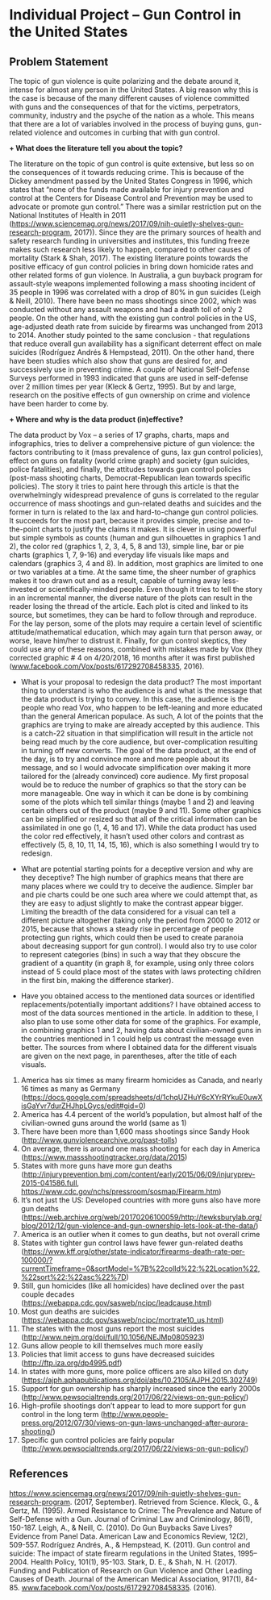 # Individual Project – Gun Control in the United States

## Problem Statement
The topic of gun violence is quite polarizing and the debate around it, intense for almost any person in the United States. A big reason why this is the case is because of the many different causes of violence committed with guns and the consequences of that for the victims, perpetrators, community, industry and the psyche of the nation as a whole. This means that there are a lot of variables involved in the process of buying guns, gun-related violence and outcomes in curbing that with gun control. 

**+	What does the literature tell you about the topic?**

The literature on the topic of gun control is quite extensive, but less so on the consequences of it towards reducing crime. This is because of the Dickey amendment passed by the United States Congress in 1996, which states that “none of the funds made available for injury prevention and control at the Centers for Disease Control and Prevention may be used to advocate or promote gun control.” There was a similar restriction put on the National Institutes of Health in 2011 (https://www.sciencemag.org/news/2017/09/nih-quietly-shelves-gun-research-program, 2017)). Since they are the primary sources of health and safety research funding in universities and institutes, this funding freeze makes such research less likely to happen, compared to other causes of mortality (Stark & Shah, 2017).
The existing literature points towards the positive efficacy of gun control policies in bring down homicide rates and other related forms of gun violence. In Australia, a gun buyback program for assault-style weapons implemented following a mass shooting incident of 35 people in 1996 was correlated with a drop of 80% in gun suicides (Leigh & Neill, 2010). There have been no mass shootings since 2002, which was conducted without any assault weapons and had a death toll of only 2 people. On the other hand, with the existing gun control policies in the US, age-adjusted death rate from suicide by firearms was unchanged from 2013 to 2014. Another study pointed to the same conclusion -  that regulations that reduce overall gun availability has a significant deterrent effect on male suicides (Rodríguez Andrés & Hempstead, 2011).
On the other hand, there have been studies which also show that guns are desired for, and successively use in preventing crime. A couple of National Self-Defense Surveys performed in 1993 indicated that guns are used in self-defense over 2 million times per year (Kleck & Gertz, 1995). But by and large, research on the positive effects of gun ownership on crime and violence have been harder to come by.

**+	Where and why is the data product (in)effective?**

The data product by Vox – a series of 17 graphs, charts, maps and infographics, tries to deliver a comprehensive picture of gun violence: the factors contributing to it (mass prevalence of guns, lax gun control policies), effect on guns on fatality (world crime graph) and society (gun suicides, police fatalities), and finally, the attitudes towards gun control policies (post-mass shooting charts, Democrat-Republican lean towards specific policies). The story it tries to paint here through this article is that the overwhelmingly widespread prevalence of guns is correlated to the regular occurrence of mass shootings and gun-related deaths and suicides and the former in turn is related to the lax and hard-to-change gun control policies. It succeeds for the most part, because it provides simple, precise and to-the-point charts to justify the claims it makes. It is clever in using powerful but simple symbols as counts (human and gun silhouettes in graphics 1 and 2), the color red (graphics 1, 2, 3, 4, 5, 8 and 13), simple line, bar or pie charts (graphics 1, 7, 9-16) and everyday life visuals like maps and calendars (graphics 3, 4 and 8). In addition, most graphics are limited to one or two variables at a time. 
At the same time, the sheer number of graphics makes it too drawn out and as a result, capable of turning away less-invested or scientifically-minded people. Even though it tries to tell the story in an incremental manner, the diverse nature of the plots can result in the reader losing the thread of the article. Each plot is cited and linked to its source, but sometimes, they can be hard to follow through and reproduce. For the lay person, some of the plots may require a certain level of scientific attitude/mathematical education, which may again turn that person away, or worse, leave him/her to distrust it. Finally, for gun control skeptics, they could use any of these reasons, combined with mistakes made by Vox (they corrected graphic # 4 on 4/20/2018, 16 months after it was first published (www.facebook.com/Vox/posts/617292708458335, 2016).

+	What is your proposal to redesign the data product?
The most important thing to understand is who the audience is and what is the message that the data product is trying to convey. In this case, the audience is the people who read Vox, who happen to be left-leaning and more educated than the general American populace. As such, A lot of the points that the graphics are trying to make are already accepted by this audience. This is a catch-22 situation in that simplification will result in the article not being read much by the core audience, but over-complication resulting in turning off new converts. The goal of the data product, at the end of the day, is to try and convince more and more people about its message, and so I would advocate simplification over making it more tailored for the (already convinced) core audience. 
My first proposal would be to reduce the number of graphics so that the story can be more manageable. One way in which it can be done is by combining some of the plots which tell similar things (maybe 1 and 2) and leaving certain others out of the product (maybe 9 and 11). Some other graphics can be simplified or resized so that all of the critical information can be assimilated in one go (1, 4, 16 and 17). While the data product has used the color red effectively, it hasn’t used other colors and contrast as effectively (5, 8, 10, 11, 14, 15, 16), which is also something I would try to redesign. 


+	What are potential starting points for a deceptive version and why are they deceptive?
The high number of graphics means that there are many places where we could try to deceive the audience. Simpler bar and pie charts could be one such area where we could attempt that, as they are easy to adjust slightly to make the contrast appear bigger. Limiting the breadth of the data considered for a visual can tell a different picture altogether (taking only the period from 2000 to 2012 or 2015, because that shows a steady rise in percentage of people protecting gun rights, which could then be used to create paranoia about decreasing support for gun control). I would also try to use color to represent categories (bins) in such a way that they obscure the gradient of a quantity (in graph 8, for example, using only three colors instead of 5 could place most of the states with laws protecting children in the first bin, making the difference starker).

+ Have you obtained access to the mentioned data sources or identified replacements/potentially important additions?
I have obtained access to most of the data sources mentioned in the article. In addition to these, I also plan to use some other data for some of the graphics. For example, in combining graphics 1 and 2, having data about civilian-owned guns in the countries mentioned in 1 could help us contrast the message even better.
The sources from where I obtained data for the different visuals are given on the next page, in parentheses, after the title of each visuals.
 
1) America has six times as many firearm homicides as Canada, and nearly 16 times as many as Germany (https://docs.google.com/spreadsheets/d/1chqUZHuY6cXYrRYkuE0uwXisGaYvr7durZHJhpLGycs/edit#gid=0)
2) America has 4.4 percent of the world’s population, but almost half of the civilian-owned guns around the world (same as 1)
3) There have been more than 1,600 mass shootings since Sandy Hook (http://www.gunviolencearchive.org/past-tolls)
4) On average, there is around one mass shooting for each day in America (https://www.massshootingtracker.org/data/2015)
5) States with more guns have more gun deaths (http://injuryprevention.bmj.com/content/early/2015/06/09/injuryprev-2015-041586.full, https://www.cdc.gov/nchs/pressroom/sosmap/Firearm.htm)
6) It’s not just the US: Developed countries with more guns also have more gun deaths (https://web.archive.org/web/20170206100059/http://tewksburylab.org/blog/2012/12/gun-violence-and-gun-ownership-lets-look-at-the-data/)
7) America is an outlier when it comes to gun deaths, but not overall crime
8) States with tighter gun control laws have fewer gun-related deaths (https://www.kff.org/other/state-indicator/firearms-death-rate-per-100000/?currentTimeframe=0&sortModel=%7B%22colId%22:%22Location%22,%22sort%22:%22asc%22%7D)
9) Still, gun homicides (like all homicides) have declined over the past couple decades (https://webappa.cdc.gov/sasweb/ncipc/leadcause.html)
10) Most gun deaths are suicides (https://webappa.cdc.gov/sasweb/ncipc/mortrate10_us.html)
11) The states with the most guns report the most suicides (http://www.nejm.org/doi/full/10.1056/NEJMp0805923)
12) Guns allow people to kill themselves much more easily
13) Policies that limit access to guns have decreased suicides (http://ftp.iza.org/dp4995.pdf)
14) In states with more guns, more police officers are also killed on duty (https://ajph.aphapublications.org/doi/abs/10.2105/AJPH.2015.302749)
15) Support for gun ownership has sharply increased since the early 2000s (http://www.pewsocialtrends.org/2017/06/22/views-on-gun-policy/)
16) High-profile shootings don’t appear to lead to more support for gun control in the long term (http://www.people-press.org/2012/07/30/views-on-gun-laws-unchanged-after-aurora-shooting/)
17) Specific gun control policies are fairly popular (http://www.pewsocialtrends.org/2017/06/22/views-on-gun-policy/)

## References
https://www.sciencemag.org/news/2017/09/nih-quietly-shelves-gun-research-program. (2017, September). Retrieved from Science.
Kleck, G., & Gertz, M. (1995). Armed Resistance to Crime: The Prevalence and Nature of Self-Defense with a Gun. Journal of Criminal Law and Criminology, 86(1), 150-187.
Leigh, A., & Neill, C. (2010). Do Gun Buybacks Save Lives? Evidence from Panel Data. American Law and Economics Review, 12(2), 509-557.
Rodríguez Andrés, A., & Hempstead, K. (2011). Gun control and suicide: The impact of state firearm regulations in the United States, 1995–2004. Health Policy, 101(1), 95-103.
Stark, D. E., & Shah, N. H. (2017). Funding and Publication of Research on Gun Violence and Other Leading Causes of Death. Journal of the American Medical Association, 917(1), 84-85.
www.facebook.com/Vox/posts/617292708458335. (2016).


